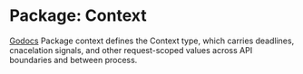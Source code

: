 <!-- markdownlint-disable -->

# Package: Context

<a href="https://pkg.go.dev/context" target="_blank" rel="noopener noreferrer">Godocs</a>
Package context defines the Context type, which carries deadlines, cnacelation signals, and other request-scoped values across API boundaries and between process.

